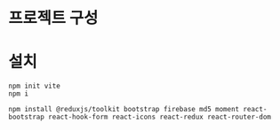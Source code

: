 # 프로젝트 구성

# 설치

```
npm init vite
npm i

```

```
npm install @reduxjs/toolkit bootstrap firebase md5 moment react-bootstrap react-hook-form react-icons react-redux react-router-dom
```
